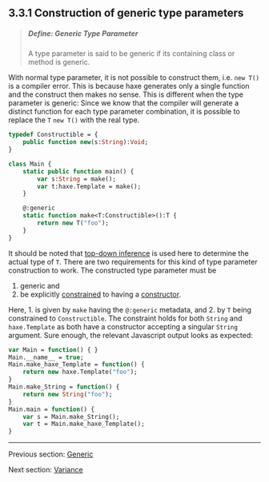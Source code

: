 ## 3.3.1 Construction of generic type parameters

> ##### Define: Generic Type Parameter
>
> A type parameter is said to be generic if its containing class or method is generic.


With normal type parameter, it is not possible to construct them, i.e. `new T()` is a compiler error. This is because haxe generates only a single function and the construct then makes no sense. This is different when the type parameter is generic: Since we know that the compiler will generate a distinct function for each type parameter combination, it is possible to replace the `T` `new T()` with the real type.

```haxe
typedef Constructible = {
	public function new(s:String):Void;
}

class Main {
	static public function main() {
		var s:String = make();
		var t:haxe.Template = make();
	}

	@:generic
	static function make<T:Constructible>():T {
		return new T("foo");
	}
}
``` 

It should be noted that [top-down inference](type-system-top-down-inference.md) is used here to determine the actual type of `T`. There are two requirements for this kind of type parameter construction to work. The constructed type parameter must be



1. generic and
2. be explicitly [constrained](type-system-type-parameter-constraints.md) to having a [constructor](types-class-constructor.md).



Here, 1. is given by `make` having the `@:generic` metadata, and 2. by `T` being constrained to `Constructible`. The constraint holds for both `String` and `haxe.Template` as both have a constructor accepting a singular `String` argument. Sure enough, the relevant Javascript output looks as expected:

```haxe
var Main = function() { }
Main.__name__ = true;
Main.make_haxe_Template = function() {
	return new haxe.Template("foo");
}
Main.make_String = function() {
	return new String("foo");
}
Main.main = function() {
	var s = Main.make_String();
	var t = Main.make_haxe_Template();
}
```

---

Previous section: [Generic](type-system-generic.md)

Next section: [Variance](type-system-variance.md)